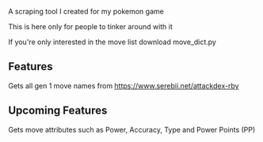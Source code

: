 A scraping tool I created for my pokemon game 

This is here only for people to tinker around with it 

If you're only interested in the move list download move_dict.py

**Features**
------------
Gets all gen 1 move names from https://www.serebii.net/attackdex-rby

**Upcoming Features**
---------------------
Gets move attributes such as Power, Accuracy, Type and Power Points (PP)